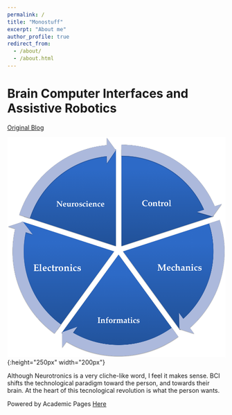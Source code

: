 ```yaml
---
permalink: /
title: "Monostuff"
excerpt: "About me"
author_profile: true
redirect_from: 
  - /about/
  - /about.html
---
```




Brain Computer Interfaces and Assistive Robotics
================================================

[Original Blog](https://monostuff.logdown.com/)

![Neurotronics](images/neurotronics.png){:height="250px" width="200px"}

Although Neurotronics is a very cliche-like word, I feel it makes sense.  BCI shifts the technological paradigm toward the person, and towards their brain.  At the heart of this tecnological revolution is what the person wants.



Powered by Academic Pages [Here](https://academicpages.github.io/)
